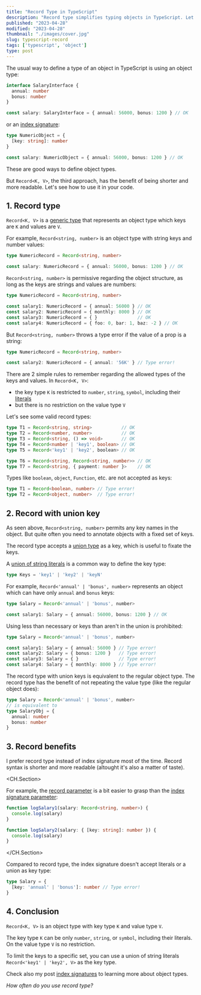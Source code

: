 ```yaml
---
title: "Record Type in TypeScript"
description: "Record type simplifies typing objects in TypeScript. Let's see how you can benefit from it."
published: "2023-04-28"
modified: "2023-04-28"
thumbnail: "./images/cover.jpg"
slug: typescript-record
tags: ['typescript', 'object']
type: post
---
```


The usual way to define a type of an object in TypeScript is using an object type:

```ts
interface SalaryInterface {
  annual: number
  bonus: number
}

const salary: SalaryInterface = { annual: 56000, bonus: 1200 } // OK
```

or an [index signature](/typescript-index-signatures/):

```ts
type NumericObject = {
  [key: string]: number
}

const salary: NumericObject = { annual: 56000, bonus: 1200 } // OK
```

These are good ways to define object types. 

But `Record<K, V>`, the third approach, has the benefit of being shorter and more readable.  Let's see how to use it in your code.  

<TableOfContents />

## 1. Record type

`Record<K, V>` is a [generic type](https://www.typescriptlang.org/docs/handbook/2/generics.html) that represents an object type which keys are `K` and values are `V`.  

For example, `Record<string, number>` is an object type with string keys and number values:

```ts codesandbox=vanilla-ts?entry=src/index.ts
type NumericRecord = Record<string, number>

const salary: NumericRecord = { annual: 56000, bonus: 1200 } // OK
```

`Record<string, number>` is permissive regarding the object structure, as long as the keys are strings and values are numbers:

```ts codesandbox=vanilla-ts?entry=src/index.ts
type NumericRecord = Record<string, number>

const salary1: NumericRecord = { annual: 56000 } // OK
const salary2: NumericRecord = { monthly: 8000 } // OK
const salary3: NumericRecord = { }               // OK
const salary4: NumericRecord = { foo: 0, bar: 1, baz: -2 } // OK
```

But `Record<string, number>` throws a type error if the value of a prop is a string:

```ts codesandbox=vanilla-ts?entry=src/index.ts
type NumericRecord = Record<string, number>

const salary2: NumericRecord = { annual: '56K' } // Type error!
```

There are 2 simple rules to remember regarding the allowed types of the keys and values. In `Record<K, V>`:

* the key type `K` is restricted to `number`, `string`, `symbol`, including their [literals](https://www.typescriptlang.org/docs/handbook/2/everyday-types.html#literal-types)
* but there is no restriction on the value type `V`

Let's see some valid record types:

```ts codesandbox=vanilla-ts?entry=src/index.ts
type T1 = Record<string, string>           // OK
type T2 = Record<number, number>           // OK
type T3 = Record<string, () => void>       // OK
type T4 = Record<number | 'key1', boolean> // OK
type T5 = Record<'key1' | 'key2', boolean> // OK

type T6 = Record<string, Record<string, number>> // OK
type T7 = Record<string, { payment: number }>    // OK
```

Types like `boolean`, `object`, `Function`, etc. are not accepted as keys:

```typescript codesandbox=vanilla-ts?entry=src/index.ts
type T1 = Record<boolean, number> // Type error!
type T2 = Record<object, number>  // Type error!
```

## 2. Record with union key

As seen above, `Record<string, number>` permits any key names in the object. But quite often you need to annotate objects with a fixed set of keys.  

The record type accepts a [union type](https://www.typescriptlang.org/docs/handbook/2/everyday-types.html#union-types) as a key, which is useful to fixate the keys. 

A [union of string literals](https://mariusschulz.com/blog/string-literal-types-in-typescript#string-literal-types-and-union-types) is a common way to define the key type: 

```ts
type Keys = 'key1' | 'key2' | 'keyN'
```

For example, `Record<'annual' | 'bonus', number>` represents an object which can have only `annual` and `bonus` keys:

```ts codesandbox=vanilla-ts?entry=src/index.ts
type Salary = Record<'annual' | 'bonus', number>

const salary1: Salary = { annual: 56000, bonus: 1200 } // OK
```

Using less than necessary or keys than aren't in the union is prohibited:

```ts codesandbox=vanilla-ts?entry=src/index.ts
type Salary = Record<'annual' | 'bonus', number>

const salary1: Salary = { annual: 56000 } // Type error!
const salary2: Salary = { bonus: 1200 }   // Type error!
const salary3: Salary = { }               // Type error!
const salary4: Salary = { monthly: 8000 } // Type error!
```

The record type with union keys is equivalent to the regular object type. The record type has the benefit of not repeating the value type (like the regular object does):

```typescript
type Salary = Record<'annual' | 'bonus', number>
// is equivalent to
type SalaryObj = {
  annual: number
  bonus: number
}
```

## 3. Record benefits

I prefer record type instead of index signature most of the time. Record syntax is shorter and more readable (altought it's also a matter of taste).  

<CH.Section>

For example, the [record parameter](focus://1[21:50]) is a bit easier to grasp than the [index signature parameter](focus://5[21:53]):

```ts 
function logSalary1(salary: Record<string, number>) {
  console.log(salary)
}

function logSalary2(salary: { [key: string]: number }) {
  console.log(salary)
}
```
</CH.Section>

Compared to record type, the index signature doesn't accept literals or a union as key type:

```ts codesandbox=vanilla-ts?entry=src/index.ts
type Salary = {
  [key: 'annual' | 'bonus']: number // Type error!
}
```

## 4. Conclusion

`Record<K, V>` is an object type with key type `K` and value type `V`.  

The key type  `K` can be only `number`, `string`, or `symbol`, including their literals. On the value type `V` is no restriction.  

To limit the keys to a specific set, you can use a union of string literals `Record<'key1' | 'key2', V>` as the key type.  

Check also my post [index signatures](/typescript-index-signatures/) to learning more about object types.

*How often do you use record type?*